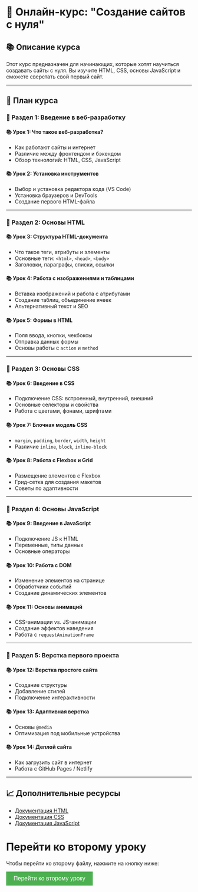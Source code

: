 # 🌟 Онлайн-курс: "Создание сайтов с нуля"

## 📚 Описание курса
Этот курс предназначен для начинающих, которые хотят научиться создавать сайты с нуля. Вы изучите HTML, CSS, основы JavaScript и сможете сверстать свой первый сайт.

---

## 📝 **План курса**

### **🔹 Раздел 1: Введение в веб-разработку**
#### 📚 Урок 1: Что такое веб-разработка?
- Как работают сайты и интернет
- Различие между фронтендом и бэкендом
- Обзор технологий: HTML, CSS, JavaScript

#### 📚 Урок 2: Установка инструментов
- Выбор и установка редактора кода (VS Code)
- Установка браузеров и DevTools
- Создание первого HTML-файла

---

### **🔹 Раздел 2: Основы HTML**
#### 📚 Урок 3: Структура HTML-документа
- Что такое теги, атрибуты и элементы
- Основные теги: `<html>`, `<head>`, `<body>`
- Заголовки, параграфы, списки, ссылки

#### 📚 Урок 4: Работа с изображениями и таблицами
- Вставка изображений и работа с атрибутами
- Создание таблиц, объединение ячеек
- Альтернативный текст и SEO

#### 📚 Урок 5: Формы в HTML
- Поля ввода, кнопки, чекбоксы
- Отправка данных формы
- Основы работы с `action` и `method`

---

### **🔹 Раздел 3: Основы CSS**
#### 📚 Урок 6: Введение в CSS
- Подключение CSS: встроенный, внутренний, внешний
- Основные селекторы и свойства
- Работа с цветами, фонами, шрифтами

#### 📚 Урок 7: Блочная модель CSS
- `margin`, `padding`, `border`, `width`, `height`
- Различие `inline`, `block`, `inline-block`

#### 📚 Урок 8: Работа с Flexbox и Grid
- Размещение элементов с Flexbox
- Грид-сетка для создания макетов
- Советы по адаптивности

---

### **🔹 Раздел 4: Основы JavaScript**
#### 📚 Урок 9: Введение в JavaScript
- Подключение JS к HTML
- Переменные, типы данных
- Основные операторы

#### 📚 Урок 10: Работа с DOM
- Изменение элементов на странице
- Обработчики событий
- Создание динамических элементов

#### 📚 Урок 11: Основы анимаций
- CSS-анимации vs. JS-анимации
- Создание эффектов наведения
- Работа с `requestAnimationFrame`

---

### **🔹 Раздел 5: Верстка первого проекта**
#### 📚 Урок 12: Верстка простого сайта
- Создание структуры
- Добавление стилей
- Подключение интерактивности

#### 📚 Урок 13: Адаптивная верстка
- Основы `@media`
- Оптимизация под мобильные устройства

#### 📚 Урок 14: Деплой сайта
- Как загрузить сайт в интернет
- Работа с GitHub Pages / Netlify

---

## 📈 Дополнительные ресурсы
- [Документация HTML](https://developer.mozilla.org/ru/docs/Web/HTML)
- [Документация CSS](https://developer.mozilla.org/ru/docs/Web/CSS)
- [Документация JavaScript](https://developer.mozilla.org/ru/docs/Web/JavaScript)


# Перейти ко второму уроку

Чтобы перейти ко второму файлу, нажмите на кнопку ниже:

<a href="https://github.com/SultanHasanov/third-lesson/blob/main/README.md">
    <button style="padding: 10px 20px; background-color: #4CAF50; color: white; border: none; cursor: pointer; font-size: 16px;">Перейти ко второму уроку</button>
</a>


